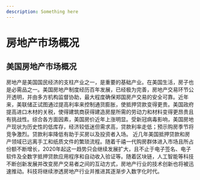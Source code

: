 ```yaml
---
description: Something here
---
```


# 房地产市场概况

## 美国房地产市场概况

房地产是美国国民经济的支柱产业之一，是重要的基础产业。在美国生活，房子也是必需品之一。美国房地产制度经历百年发展，已经极为完善，房地产交易环节公开透明，并由多方机构监督协助，最大程度确保郑国房产交易的安全可靠。近年来，美联储正试图通过提高利率来控制通货膨胀，使抵押贷款变得更贵。美国政府提高进口木材的关税，使得建筑商获得建造房屋所需的劳动力和材料变得更昂贵且有挑战性。综合各方面因素，美国房价近年上涨明显。受新冠病毒影响，美国房地产现状为历史性的低库存，经济较低迷但需求高，贷款利率走低；预示购房季节将竞争激烈。贷款利率降低有助于买房以及投资者入场。 近几年美国抵押贷款和房产领域已远离手工和纸质文件的繁琐流程。随着千禧一代购房群体进入市场且所占份额不断增长，2020年起这一趋势只会继续发展扩大，且不止于电子签名、电子软件及全数字抵押贷款应用程序和自动收入验证等。随着区块链，人工智能等科技不断创新发展并改变房产交易者之间的互动方式，房地产行业的技术创新也将被迅速推动。科技将继续渗透房地产行业并推进其逐渐步入数字化时代。

